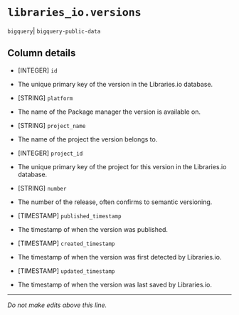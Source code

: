 # `libraries_io.versions`
`bigquery`| `bigquery-public-data`

## Column details
* [INTEGER]   `id`
 - The unique primary key of the version in the Libraries.io database.
* [STRING]    `platform`
 - The name of the Package manager the version is available on.
* [STRING]    `project_name`
 - The name of the project the version belongs to.
* [INTEGER]   `project_id`
 - The unique primary key of the project for this version in the Libraries.io database.
* [STRING]    `number`
 - The number of the release, often confirms to semantic versioning.
* [TIMESTAMP] `published_timestamp`
 - The timestamp of when the version was published.
* [TIMESTAMP] `created_timestamp`
 - The timestamp of when the version was first detected by Libraries.io.
* [TIMESTAMP] `updated_timestamp`
 - The timestamp of when the version was last saved by Libraries.io.

-------------------------------------------------------------------------------
*Do not make edits above this line.*
